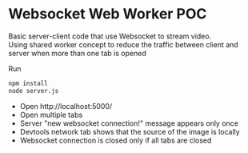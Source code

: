 # Websocket Web Worker POC

Basic server-client code that use Websocket to stream video.  
Using shared worker concept to reduce the traffic between client and server when more than one tab is opened

Run
```bash
npm install
node server.js
```

- Open http://localhost:5000/
- Open multiple tabs
- Server "new websocket connection!" message appears only once
- Devtools network tab shows that the source of the image is locally
- Websocket connection is closed only if all tabs are closed


